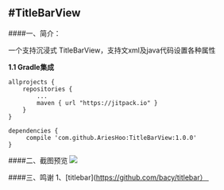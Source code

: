 #TitleBarView
--------------------------
####一、简介：

一个支持沉浸式 TitleBarView，支持文xml及java代码设置各种属性

**1.1 Gradle集成**

```
allprojects {
    repositories {
        ...
        maven { url "https://jitpack.io" }
    }
}
```

```
dependencies {
     compile 'com.github.AriesHoo:TitleBarView:1.0.0'
}
```

####二、截图预览
![](https://github.com/AriesHoo/TitleBarView/blob/master/screenshot/00.png)

####三、鸣谢
1、[titlebar](https://github.com/bacy/titlebar） 
